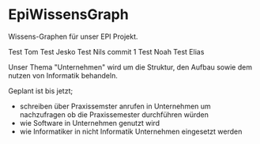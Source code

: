 # EpiWissensGraph
Wissens-Graphen für unser EPI Projekt.

Test Tom
Test Jesko
Test Nils commit 1
Test Noah
Test Elias 

Unser Thema "Unternehmen" wird um die Struktur, den  Aufbau sowie
dem nutzen von Informatik behandeln.

Geplant ist bis jetzt;
- schreiben über Praxissemster
anrufen in Unternehmen um nachzufragen ob die 
Praxissemester durchführen würden
- wie Software in Unternehmen genutzt wird
- wie Informatiker in nicht Informatik Unternehmen eingesetzt werden
